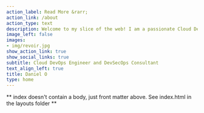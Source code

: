 ```yaml
---
action_label: Read More &rarr;
action_link: /about
action_type: text
description: Welcome to my slice of the web! I am a passionate Cloud DevOps Engineer based in Nigeria with expertise in AWS & Azure Cloud Administration, Security, and DevOps. My goal is to help individuals and organizations leverage technology to solve complex problems. With a keen interest in Automation, Security, Privacy Law, and Cinematography, I hope to share my knowledge and experiences with you through this platform.
image_left: false
images:
- img/revoir.jpg
show_action_link: true
show_social_links: true
subtitle: Cloud DevOps Engineer and DevSecOps Consultant
text_align_left: true
title: Daniel O
type: home
---
```


** index doesn't contain a body, just front matter above.
See index.html in the layouts folder **
